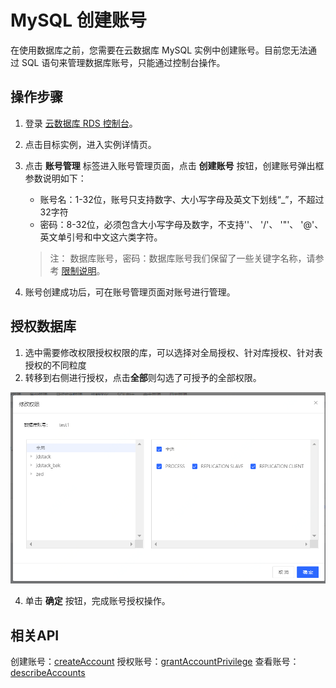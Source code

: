 # MySQL 创建账号
在使用数据库之前，您需要在云数据库 MySQL 实例中创建账号。目前您无法通过 SQL 语句来管理数据库账号，只能通过控制台操作。

## 操作步骤 
1. 登录 [云数据库 RDS 控制台](https://rds-console.jdcloud.com/rds/database)。
2. 点击目标实例，进入实例详情页。
3. 点击 **账号管理** 标签进入账号管理页面，点击 **创建账号** 按钮，创建账号弹出框参数说明如下：

   * 账号名：1-32位，账号只支持数字、大小写字母及英文下划线“_”，不超过32字符
   * 密码：8-32位，必须包含大小写字母及数字，不支持'\'、 '/'、 '"'、 '@'、英文单引号和中文这六类字符。
   
   >注： 数据库账号，密码：数据库账号我们保留了一些关键字名称，请参考 [限制说明](../../../Introduction/Restrictions/MySQL-Restrictions.md)。

4. 账号创建成功后，可在账号管理页面对账号进行管理。


## 授权数据库
1. 选中需要修改权限授权权限的库，可以选择对全局授权、针对库授权、针对表授权的不同粒度
2. 转移到右侧进行授权，点击**全部**则勾选了可授予的全部权限。

 ![授权数据库](../../../../image/RDS/MySQL-Create-Account-2.png)

4. 单击 **确定** 按钮，完成账号授权操作。

## 相关API
创建账号：[createAccount](https://docs.jdcloud.com/cn/rds/api/createaccount)
授权账号：[grantAccountPrivilege](https://docs.jdcloud.com/cn/rds/api/grantaccountprivilege)
查看账号：[describeAccounts](https://docs.jdcloud.com/cn/rds/api/describeaccounts)
